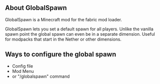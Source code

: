 ## About GlobalSpawn

GlobalSpawn is a Minecraft mod for the fabric mod loader.

GlobalSpawn lets you set a default spawn for all players.
Unlike the vanilla spawn point the global spawn can even be in a separate dimension.
Useful for modpacks that start in the Nether or other dimensions. 


## Ways to configure the global spawn
- Config file
- Mod Menu
- or "/globalspawn" command
